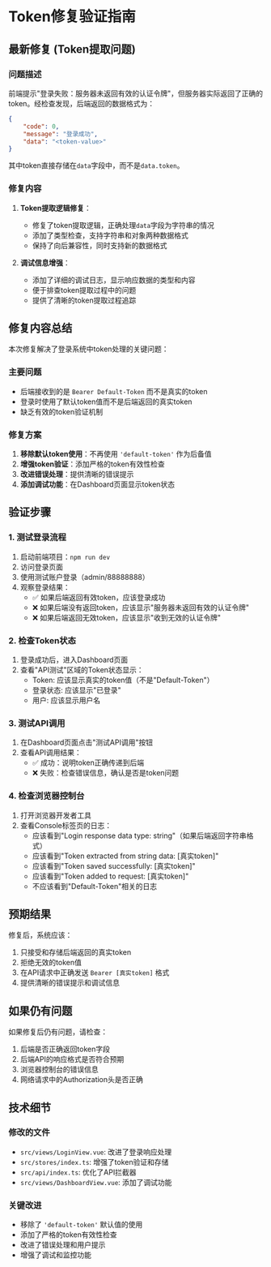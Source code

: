 # Token修复验证指南

## 最新修复 (Token提取问题)

### 问题描述
前端提示"登录失败：服务器未返回有效的认证令牌"，但服务器实际返回了正确的token。经检查发现，后端返回的数据格式为：
```json
{
    "code": 0,
    "message": "登录成功",
    "data": "<token-value>"
}
```
其中token直接存储在`data`字段中，而不是`data.token`。

### 修复内容
1. **Token提取逻辑修复**：
   - 修复了token提取逻辑，正确处理`data`字段为字符串的情况
   - 添加了类型检查，支持字符串和对象两种数据格式
   - 保持了向后兼容性，同时支持新的数据格式

2. **调试信息增强**：
   - 添加了详细的调试日志，显示响应数据的类型和内容
   - 便于排查token提取过程中的问题
   - 提供了清晰的token提取过程追踪

## 修复内容总结

本次修复解决了登录系统中token处理的关键问题：

### 主要问题
- 后端接收到的是 `Bearer Default-Token` 而不是真实的token
- 登录时使用了默认token值而不是后端返回的真实token
- 缺乏有效的token验证机制

### 修复方案
1. **移除默认token使用**：不再使用 `'default-token'` 作为后备值
2. **增强token验证**：添加严格的token有效性检查
3. **改进错误处理**：提供清晰的错误提示
4. **添加调试功能**：在Dashboard页面显示token状态

## 验证步骤

### 1. 测试登录流程
1. 启动前端项目：`npm run dev`
2. 访问登录页面
3. 使用测试账户登录（admin/88888888）
4. 观察登录结果：
   - ✅ 如果后端返回有效token，应该登录成功
   - ❌ 如果后端没有返回token，应该显示"服务器未返回有效的认证令牌"
   - ❌ 如果后端返回无效token，应该显示"收到无效的认证令牌"

### 2. 检查Token状态
1. 登录成功后，进入Dashboard页面
2. 查看"API测试"区域的Token状态显示：
   - Token: 应该显示真实的token值（不是"Default-Token"）
   - 登录状态: 应该显示"已登录"
   - 用户: 应该显示用户名

### 3. 测试API调用
1. 在Dashboard页面点击"测试API调用"按钮
2. 查看API调用结果：
   - ✅ 成功：说明token正确传递到后端
   - ❌ 失败：检查错误信息，确认是否是token问题

### 4. 检查浏览器控制台
1. 打开浏览器开发者工具
2. 查看Console标签页的日志：
   - 应该看到"Login response data type: string"（如果后端返回字符串格式）
   - 应该看到"Token extracted from string data: [真实token]"
   - 应该看到"Token saved successfully: [真实token]"
   - 应该看到"Token added to request: [真实token]"
   - 不应该看到"Default-Token"相关的日志

## 预期结果

修复后，系统应该：
1. 只接受和存储后端返回的真实token
2. 拒绝无效的token值
3. 在API请求中正确发送 `Bearer [真实token]` 格式
4. 提供清晰的错误提示和调试信息

## 如果仍有问题

如果修复后仍有问题，请检查：
1. 后端是否正确返回token字段
2. 后端API的响应格式是否符合预期
3. 浏览器控制台的错误信息
4. 网络请求中的Authorization头是否正确

## 技术细节

### 修改的文件
- `src/views/LoginView.vue`: 改进了登录响应处理
- `src/stores/index.ts`: 增强了token验证和存储
- `src/api/index.ts`: 优化了API拦截器
- `src/views/DashboardView.vue`: 添加了调试功能

### 关键改进
- 移除了 `'default-token'` 默认值的使用
- 添加了严格的token有效性检查
- 改进了错误处理和用户提示
- 增强了调试和监控功能
